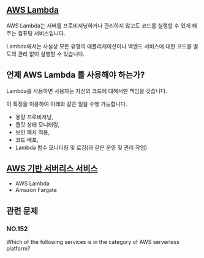 ## [AWS Lambda](https://docs.aws.amazon.com/ko_kr/lambda/latest/dg/welcome.html)

AWS Lambda는 서버를 프로비저닝하거나 관리하지 않고도 코드를 실행할 수 있게 해주는 컴퓨팅 서비스입니다.

 Lambda에서는 사실상 모든 유형의 애플리케이션이나 백엔드 서비스에 대한 코드를 별도의 관리 없이 실행할 수 있습니다.
 
 ## 언제 AWS Lambda 를 사용해야 하는가?
 
 Lambda를 사용하면 사용자는 자신의 코드에 대해서만 책임을 갖습니다.
 
 이 특징을 이용하여 아래와 같은 일을 수행 가능합니다.

   * 용량 프로비저닝, 
   * 플릿 상태 모니터링, 
   * 보안 패치 적용, 
   * 코드 배포, 
   * Lambda 함수 모니터링 및 로깅(과 같은 운영 및 관리 작업)
   
## [AWS 기반 서버리스 서비스](https://aws.amazon.com/ko/serverless/)

   * AWS Lambda
   * Amazon Fargate

## 관련 문제

### NO.152 

Which of the following services is in the category of AWS serverless platform?

